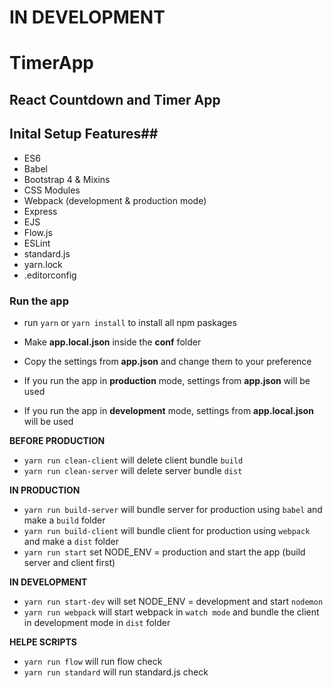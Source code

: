 # IN DEVELOPMENT #

# TimerApp #

## React Countdown and Timer App ##


## Inital Setup Features##
* ES6
* Babel
* Bootstrap 4 & Mixins
* CSS Modules
* Webpack (development & production mode)
* Express
* EJS
* Flow.js
* ESLint
* standard.js
* yarn.lock
* .editorconfig




### Run the app ###

* run `yarn` or `yarn install` to install all npm paskages

* Make **app.local.json** inside the **conf** folder 
* Copy the settings from **app.json** and change them to your preference
* If you run the app in **production** mode, settings from **app.json** will be used 
* If you run the app in **development** mode, settings from **app.local.json** will be used 

**BEFORE PRODUCTION**
* `yarn run clean-client` will delete client bundle `build`
* `yarn run clean-server` will delete server bundle `dist`

**IN PRODUCTION**
* `yarn run build-server`  will bundle server for production using `babel` and make a `build` folder
* `yarn run build-client` will bundle client for production using `webpack` and make a `dist` folder
* `yarn run start` set NODE_ENV = production and start the app (build server and client first)

**IN DEVELOPMENT**
* `yarn run start-dev` will set NODE_ENV = development and start `nodemon`
* `yarn run webpack` will start webpack in `watch mode` and bundle the client in development mode in `dist` folder

**HELPE SCRIPTS**
* `yarn run flow` will run flow check
* `yarn run standard` will run standard.js check

